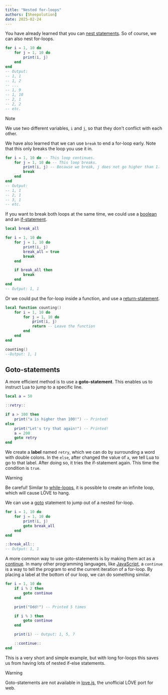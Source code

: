 ```yaml
---
title: "Nested for-loops"
authors: [Sheepolution]
date: 2025-02-24
---
```


You have already learned that you can [nest statements](../lua-basics/if-statements#nested-statements). So of course, we can also nest for-loops.

```lua
for i = 1, 10 do
    for j = 1, 10 do
        print(i, j)
    end
end
-- Output:
-- 1, 1
-- 1, 2
-- ...
-- 1, 9
-- 1, 10
-- 2, 1
-- 2, 2
-- etc.
```

> [!NOTE]
> We use two different variables, `i` and `j`, so that they don't conflict with each other.

We have also learned that we can use `break` to end a for-loop early. Note that this only breaks the loop you use it in.

```lua
for i = 1, 10 do -- This loop continues.
    for j = 1, 10 do -- This loop breaks.
        print(i, j) -- Because we break, j does not go higher than 1.
        break
    end
end
-- Output:
-- 1, 1
-- 2, 1
-- 3, 1
-- etc.
```

If you want to break both loops at the same time, we could use a <ins>boolean</ins> and an <ins>if-statement</ins>.

```lua
local break_all

for i = 1, 10 do
    for j = 1, 10 do
        print(i, j)
        break_all = true
        break
    end

    if break_all then
        break
    end
end
-- Output: 1, 1
```

Or we could put the for-loop inside a function, and use a [return-statement](../lua-basics/functions#return).

```lua
local function counting()
    for i = 1, 10 do
        for j = 1, 10 do
            print(i, j)
            return -- Leave the function
        end
    end
end

counting()
--Output: 1, 1
```

## Goto-statements

A more efficient method is to use a **goto-statement**. This enables us to instruct Lua to jump to a specific line.

```lua
local a = 50

::retry::

if a > 100 then
    print("a is higher than 100!") -- Printed!
else
    print("Let's try that again!") -- Printed!
    a = 200
    goto retry
end
```

We create a **label** named `retry`, which we can do by surrounding a word with double colons. In the `else`, after changed the value of `a`, we tell Lua to go to that label. After doing so, it tries the if-statement again. This time the condition is `true`.

> [!WARNING]
> Be careful! Similar to [while-loops](../lua-basics/tables#while-loops), it is possible to create an infinite loop, which will cause LÖVE to hang.

We can use a <ins>goto</ins> statement to jump out of a nested for-loop.

```lua
for i = 1, 10 do
    for j = 1, 10 do
        print(i, j)
        goto break_all
    end
end

::break_all::
-- Output: 1, 1
```

A more common way to use goto-statements is by making them act as a <ins>continue</ins>. In many other programming languages, like [JavaScript](https://developer.mozilla.org/en-US/docs/Web/JavaScript/Reference/Statements/continue), a `continue` is a way to tell the program to end the current iteration of a for-loop. By placing a label at the bottom of our loop, we can do something similar.

```lua
for i = 1, 10 do
    if i % 2 then
        goto continue
    end

    print("Odd!") -- Printed 5 times

    if i % 3 then
        goto continue
    end

    print(i) -- Output: 1, 5, 7

    ::continue::
end
```

This is a very short and simple example, but with long for-loops this saves us from having lots of nested if-else statements.

> [!WARNING]
> Goto-statements are not available in [love.js](https://github.com/Davidobot/love.js), the unofficial LÖVE port for web.